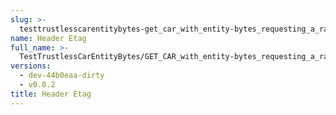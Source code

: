 ```yaml
---
slug: >-
  testtrustlesscarentitybytes-get_car_with_entity-bytes_requesting_a_range_from_the_end_of_a_file_(accept_header)-header_etag
name: Header Etag
full_name: >-
  TestTrustlessCarEntityBytes/GET_CAR_with_entity-bytes_requesting_a_range_from_the_end_of_a_file_(Accept_Header)/Header_Etag
versions:
  - dev-44b0eaa-dirty
  - v0.0.2
title: Header Etag
---
```


